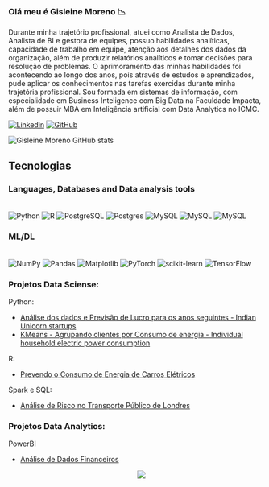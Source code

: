 ###   Olá meu é Gisleine Moreno 📉
Durante minha trajetório profissional, atuei como Analista de Dados, Analista de BI e gestora de equipes, possuo habilidades analíticas, capacidade de trabalho em equipe, atenção aos detalhes dos dados da organização, além de produzir relatórios analíticos e tomar decisões para resolução de problemas. O aprimoramento das minhas habilidades foi acontecendo ao longo dos anos, pois através de estudos e aprendizados, pude aplicar os conhecimentos nas tarefas exercidas durante minha trajetória profissional.
Sou formada em sistemas de informação, com especialidade em Business Inteligence com Big Data na Faculdade Impacta, além de possuir MBA em Inteligência artificial com Data Analytics no ICMC.

[![Linkedin](https://img.shields.io/badge/LinkedIn-0077B5?style=for-the-badge&logo=linkedin&logoColor=white)](https://www.linkedin.com/in/gisleinemoreno)
[![GitHub](https://img.shields.io/badge/GitHub-100000?style=for-the-badge&logo=github&logoColor=white)](https://github.com/gisleinemoreno)

![Gisleine Moreno GitHub stats](https://github-readme-stats.vercel.app/api?username=gisleinemoreno&show_icons=true&theme=onedark)

## Tecnologias

### Languages, Databases and Data analysis tools

<div style = "display: inline_block"><br>
    <img align="center" alt="Python" src="https://img.shields.io/badge/Python-3776AB?style=for-the-badge&logo=python&logoColor=white">
    <img align="center" alt="R" src="https://img.shields.io/badge/R-276DC3?style=for-the-badge&logo=r&logoColor=white">
    <img align="center" alt="PostgreSQL" src="https://img.shields.io/badge/Microsoft%20SQL%20Server-CC2927?style=for-the-badge&logo=microsoft%20sql%20server&logoColor=white">
    <img align="center" alt="Postgres" src="https://img.shields.io/badge/PostgreSQL-316192?style=for-the-badge&logo=postgresql&logoColor=white">
    <img align="center" alt="MySQL" src="https://img.shields.io/badge/MySQL-00000F?style=for-the-badge&logo=mysql&logoColor=white">
    <img align="center" alt="MySQL" src="https://img.shields.io/badge/power_bi-F2C811?style=for-the-badge&logo=powerbi&logoColor=black">
    <img align="center" alt="MySQL" src="https://img.shields.io/badge/Microsoft_Excel-217346?style=for-the-badge&logo=microsoft-excel&logoColor=white">
</div>

### ML/DL 
<div style = "display: inline_block"><br>
  <img align="center" alt="NumPy" src="https://img.shields.io/badge/numpy-%23013243.svg?style=for-the-badge&logo=numpy&logoColor=white">
  <img align="center" alt="Pandas" src="https://img.shields.io/badge/pandas-%23150458.svg?style=for-the-badge&logo=pandas&logoColor=white">
  <img align="center" alt="Matplotlib" src="https://img.shields.io/badge/Matplotlib-%23ffffff.svg?style=for-the-badge&logo=Matplotlib&logoColor=black">
  <img align="center" alt="PyTorch" src="https://img.shields.io/badge/PyTorch-%23EE4C2C.svg?style=for-the-badge&logo=PyTorch&logoColor=white">
  <img align="center" alt="scikit-learn" src="https://img.shields.io/badge/scikit--learn-%23F7931E.svg?style=for-the-badge&logo=scikit-learn&logoColor=white">
  <img align="center" alt="TensorFlow" src="https://img.shields.io/badge/TensorFlow-%23FF6F00.svg?style=for-the-badge&logo=TensorFlow&logoColor=white">
</div>

### Projetos Data Sciense:

Python:
* [Análise dos dados e Previsão de Lucro para os anos seguintes - Indian Unicorn startups](https://abrir.link/qHRtB)
* [KMeans - Agrupando clientes por Consumo de energia - Individual household electric power consumption ](Mini-Projeto_AgrupandoClientesporConsumodeEnergia.pdf)

R:
* [Prevendo o Consumo de Energia de Carros Elétricos](https://shre.ink/2drL)

Spark e SQL:
* [Análise de Risco no Transporte Público de Londres](https://abrir.link/LlG6k)

### Projetos Data Analytics:
PowerBI
* [Análise de Dados Financeiros](Dashboard_Financeira.jpg)
  <p align="center">
  <img src="Dashboard_Financeira.jpg" >
  </p>

